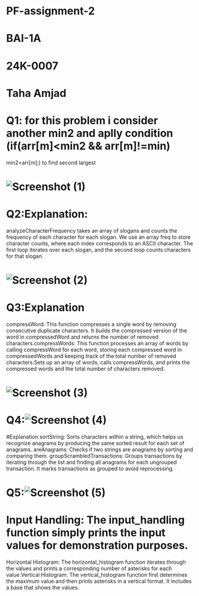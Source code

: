 # PF-assignment-2
# BAI-1A
# 24K-0007
# Taha Amjad
# Q1: for this problem i consider another min2 and aplly condition (if(arr[m]<min2 && arr[m]!=min)
min2=arr[m];) to find second largest 
# ![Screenshot (1)](https://github.com/user-attachments/assets/ed678c04-2fb6-4d6b-8278-ba59bf0f3523)

# Q2:Explanation:
analyzeCharacterFrequency takes an array of slogans and counts the frequency of each character for each slogan.
We use an array freq to store character counts, where each index corresponds to an ASCII character.
The first loop iterates over each slogan, and the second loop counts characters for that slogan.
# ![Screenshot (2)](https://github.com/user-attachments/assets/f4a50602-dd5b-4af8-8421-0e1d95522b8a)
# Q3:Explanation
compressWord: This function compresses a single word by removing consecutive duplicate characters. It builds the compressed version of the word in compressedWord and returns the number of removed characters.compressWords: This function processes an array of words by calling compressWord for each word, storing each compressed word in compressedWords and keeping track of the total number of removed characters.Sets up an array of words, calls compressWords, and prints the compressed words and the total number of characters removed.
# ![Screenshot (3)](https://github.com/user-attachments/assets/10bdac8b-3ea3-4170-96f7-fc92e0757690)
# Q4:![Screenshot (4)](https://github.com/user-attachments/assets/cbc725df-164e-4823-9ddd-20d28b590167)
#Explanation
sortString: Sorts characters within a string, which helps us recognize anagrams by producing the same sorted result for each set of anagrams.
areAnagrams: Checks if two strings are anagrams by sorting and comparing them.
groupScrambledTransactions: Groups transactions by iterating through the list and finding all anagrams for each ungrouped transaction. It marks transactions as grouped to avoid reprocessing.
# Q5:![Screenshot (5)](https://github.com/user-attachments/assets/c79a5efc-6ea7-4706-8296-542713fb3919)
# Input Handling: The input_handling function simply prints the input values for demonstration purposes.
Horizontal Histogram: The horizontal_histogram function iterates through the values and prints a corresponding number of asterisks for each value.Vertical Histogram: The vertical_histogram function first determines the maximum value and then prints asterisks in a vertical format. It includes a base that shows the values.
